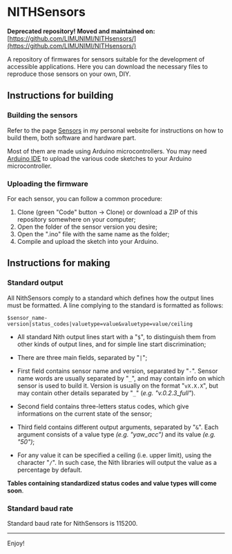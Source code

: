 # NITHSensors

**Deprecated repository! Moved and maintained on:** [https://github.com/LIMUNIMI/NITHsensors/](https://github.com/LIMUNIMI/NITHsensors/)

A repository of firmwares for sensors suitable for the development of accessible applications.
Here you can download the necessary files to reproduce those sensors on your own, DIY.

## Instructions for building

### Building the sensors

Refer to the page [Sensors](https://neeqstock.github.io/sensors/) in my personal website for instructions on how to build them, both software and hardware part.

Most of them are made using Arduino microcontrollers.
You may need [Arduino IDE](https://www.arduino.cc/en/software) to upload the various code sketches to your Arduino microcontroller.

### Uploading the firmware

For each sensor, you can follow a common procedure:

1. Clone (green "Code" button -> Clone) or download a ZIP of this repository somewhere on your computer;
2. Open the folder of the sensor version you desire;
3. Open the ".ino" file with the same name as the folder;
4. Compile and upload the sketch into your Arduino.

## Instructions for making

### Standard output

All NithSensors comply to a standard which defines how the output lines must be formatted. A line complying to the standard is formatted as follows:

``$sensor_name-version|status_codes|valuetype=value&valuetype=value/ceiling``

- All standard Nith output lines start with a "``$``", to distinguish them from other kinds of output lines, and for simple line start discrimination;

- There are three main fields, separated by  "``|``";

- First field contains sensor name and version, separated by "``-``". Sensor name words are usually separated by "``_``", and may contain info on which sensor is used to build it. Version is usually on the format "``vX.X.X``", but may contain other details separated by "``_``"  (*e.g. "v.0.2.3_full"*).

- Second field contains three-letters status codes, which give informations on the current state of the sensor;

- Third field contains different output arguments, separated by "``&``". Each argument consists of a value type *(e.g. "yaw_acc")* and its value *(e.g. "50")*;

- For any value it can be specified a ceiling (i.e. upper limit), using the character "``/``". In such case, the Nith libraries will output the value as a percentage by default. 

**Tables containing standardized status codes and value types will come soon**.

### Standard baud rate

Standard baud rate for NithSensors is 115200.

---

Enjoy!
